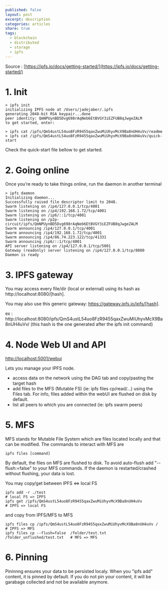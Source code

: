 ```yaml
---
published: false
layout: post
excerpt: description
categories: articles
share: true
tags:
  - blockchain
  - distributed
  - storage
  - ipfs
---
```

Source : [https://ipfs.io/docs/getting-started/](https://ipfs.io/docs/getting-started/)

# 1. Init
```shell
> ipfs init
initializing IPFS node at /Users/jadejaber/.ipfs
generating 2048-bit RSA keypair...done
peer identity: QmNPUynBD5Dvg698rAqNeb6EtBVGY3iEZFUB8qJwgeZALM
to get started, enter:

> ipfs cat /ipfs/QmS4ustL54uo8FzR9455qaxZwuMiUhyvMcX9Ba8nUH4uVv/readme
> ipfs cat /ipfs/QmS4ustL54uo8FzR9455qaxZwuMiUhyvMcX9Ba8nUH4uVv/quick-start
```

Check the quick-start file bellow to get started.

# 2. Going online

Once you’re ready to take things online, run the daemon in another terminal
```shell
> ipfs daemon
Initializing daemon...
Successfully raised file descriptor limit to 2048.
Swarm listening on /ip4/127.0.0.1/tcp/4001
Swarm listening on /ip4/192.168.1.72/tcp/4001
Swarm listening on /ip6/::1/tcp/4001
Swarm listening on /p2p-circuit/ipfs/QmNPUynBD5Dvg698rAqNeb6EtBVGY3iEZFUB8qJwgeZALM
Swarm announcing /ip4/127.0.0.1/tcp/4001
Swarm announcing /ip4/192.168.1.72/tcp/4001
Swarm announcing /ip4/86.74.223.122/tcp/41331
Swarm announcing /ip6/::1/tcp/4001
API server listening on /ip4/127.0.0.1/tcp/5001
Gateway (readonly) server listening on /ip4/127.0.0.1/tcp/8080
Daemon is ready
```

# 3. IPFS gateway

You may access every file/dir (local or external) using its hash as http://localhost:8080/[hash].

You may also use this generic gateway: https://gateway.ipfs.io/ipfs/[hash].

ex : http://localhost:8080/ipfs/QmS4ustL54uo8FzR9455qaxZwuMiUhyvMcX9Ba8nUH4uVv/ (this hash is the one generated after the ipfs init command)


# 4. Node Web UI and API

[http://localhost:5001/webui](http://localhost:5001/webui)

Lets you manage your IPFS node. 
- access data on the network using the DAG tab and copy/pasting the target hash
- add files to the MFS (Mutable FS) (ie: ipfs files cp/read/...) using the Files tab. For info, files added within the webUI are flushed on disk by default.
- list all peers to which you are connected (ie: ipfs swarm peers)

# 5. MFS

MFS stands for Mutable File System which are files located locally and that can be modified. The commands to interact with MFS are 
```shell
ipfs files [command]
```

By default, the files on MFS are flushed to disk. To avoid auto-flush add "--flush:=false" to your MFS commands. If the daemon is restarted/crashed without flushing, your data is lost.

You may copy/get between IPFS <=> local FS
```shell
ipfs add -r ./test                                                       # local FS => IPFS
ipfs get /ipfs/QmS4ustL54uo8FzR9455qaxZwuMiUhyvMcX9Ba8nUH4uVv 			 # IPFS => local FS
```
and copy from IPFS/MFS to MFS
```shell
ipfs files cp /ipfs/QmS4ustL54uo8FzR9455qaxZwuMiUhyvMcX9Ba8nUH4uVv /       # IPFS => MFS
ipfs files cp --flush=false  /folder/test.txt /folder_unflushed/test.txt   # MFS => MFS
```

# 6. Pinning

Pininnng ensures your data to be persisted localy. When you "ipfs add" content, it is pinned by default. If you do not pin your content, it will be garabage collected and not be available anymore.
















